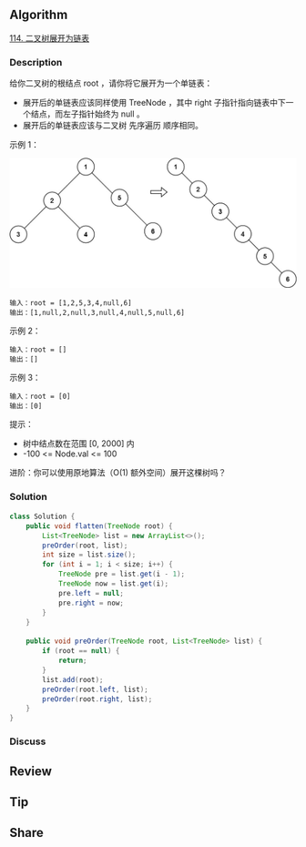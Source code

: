 ## Algorithm

[114. 二叉树展开为链表](https://leetcode.cn/problems/flatten-binary-tree-to-linked-list/description/?envType=study-plan-v2&envId=top-100-liked)

### Description

给你二叉树的根结点 root ，请你将它展开为一个单链表：

- 展开后的单链表应该同样使用 TreeNode ，其中 right 子指针指向链表中下一个结点，而左子指针始终为 null 。
- 展开后的单链表应该与二叉树 先序遍历 顺序相同。


示例 1：

![](assets/20250626-18f6c85b.png)

```
输入：root = [1,2,5,3,4,null,6]
输出：[1,null,2,null,3,null,4,null,5,null,6]
```

示例 2：

```
输入：root = []
输出：[]
```

示例 3：

```
输入：root = [0]
输出：[0]
```

提示：

- 树中结点数在范围 [0, 2000] 内
- -100 <= Node.val <= 100


进阶：你可以使用原地算法（O(1) 额外空间）展开这棵树吗？

### Solution

```java
class Solution {
    public void flatten(TreeNode root) {
        List<TreeNode> list = new ArrayList<>();
        preOrder(root, list);
        int size = list.size();
        for (int i = 1; i < size; i++) {
            TreeNode pre = list.get(i - 1);
            TreeNode now = list.get(i);
            pre.left = null;
            pre.right = now;
        }
    }

    public void preOrder(TreeNode root, List<TreeNode> list) {
        if (root == null) {
            return;
        }
        list.add(root);
        preOrder(root.left, list);
        preOrder(root.right, list);
    }
}
```

### Discuss

## Review


## Tip


## Share
